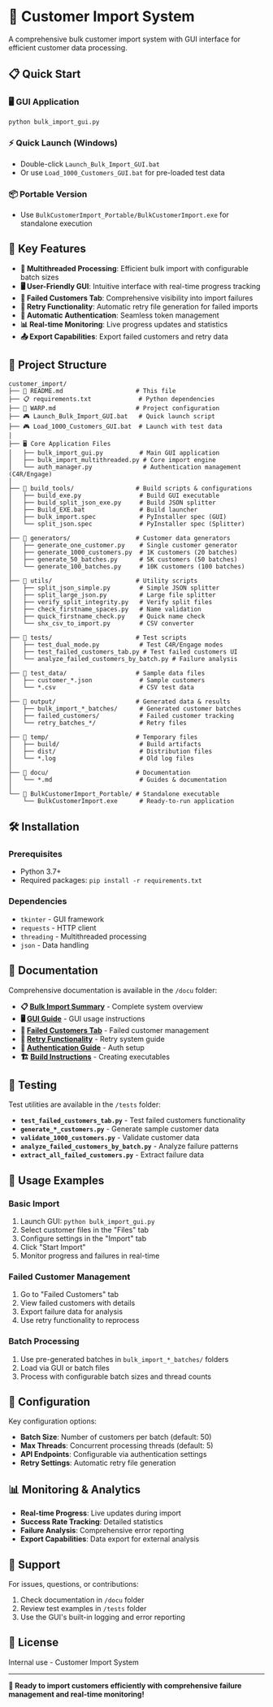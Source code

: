# 🚀 Customer Import System

A comprehensive bulk customer import system with GUI interface for efficient customer data processing.

## 📋 Quick Start

### **🖥️ GUI Application**
```bash
python bulk_import_gui.py
```

### **⚡ Quick Launch (Windows)**
- Double-click `Launch_Bulk_Import_GUI.bat`
- Or use `Load_1000_Customers_GUI.bat` for pre-loaded test data

### **📦 Portable Version**
- Use `BulkCustomerImport_Portable/BulkCustomerImport.exe` for standalone execution

## 🎯 **Key Features**

- **🔄 Multithreaded Processing**: Efficient bulk import with configurable batch sizes
- **🖥️ User-Friendly GUI**: Intuitive interface with real-time progress tracking
- **🚨 Failed Customers Tab**: Comprehensive visibility into import failures
- **🔄 Retry Functionality**: Automatic retry file generation for failed imports
- **🔐 Automatic Authentication**: Seamless token management
- **📊 Real-time Monitoring**: Live progress updates and statistics
- **📤 Export Capabilities**: Export failed customers and retry data

## 📁 **Project Structure**

```
customer_import/
├── 📄 README.md                    # This file
├── 📋 requirements.txt             # Python dependencies
├── 🔧 WARP.md                      # Project configuration
├── 🎮 Launch_Bulk_Import_GUI.bat   # Quick launch script
├── 🎮 Load_1000_Customers_GUI.bat  # Launch with test data
│
├── 🖥️ Core Application Files
│   ├── bulk_import_gui.py          # Main GUI application
│   ├── bulk_import_multithreaded.py # Core import engine
│   └── auth_manager.py              # Authentication management (C4R/Engage)
│
├── 📁 build_tools/                 # Build scripts & configurations
│   ├── build_exe.py                # Build GUI executable
│   ├── build_split_json_exe.py     # Build JSON splitter
│   ├── Build_EXE.bat               # Build launcher
│   ├── bulk_import.spec            # PyInstaller spec (GUI)
│   └── split_json.spec             # PyInstaller spec (Splitter)
│
├── 📁 generators/                  # Customer data generators
│   ├── generate_one_customer.py    # Single customer generator
│   ├── generate_1000_customers.py  # 1K customers (20 batches)
│   ├── generate_50_batches.py      # 5K customers (50 batches)
│   └── generate_100_batches.py     # 10K customers (100 batches)
│
├── 📁 utils/                       # Utility scripts
│   ├── split_json_simple.py        # Simple JSON splitter
│   ├── split_large_json.py         # Large file splitter
│   ├── verify_split_integrity.py   # Verify split files
│   ├── check_firstname_spaces.py   # Name validation
│   ├── quick_firstname_check.py    # Quick name check
│   └── shx_csv_to_import.py        # CSV converter
│
├── 📁 tests/                       # Test scripts
│   ├── test_dual_mode.py           # Test C4R/Engage modes
│   ├── test_failed_customers_tab.py # Test failed customers UI
│   └── analyze_failed_customers_by_batch.py # Failure analysis
│
├── 📁 test_data/                   # Sample data files
│   ├── customer_*.json             # Sample customers
│   └── *.csv                       # CSV test data
│
├── 📁 output/                      # Generated data & results
│   ├── bulk_import_*_batches/      # Generated customer batches
│   ├── failed_customers/           # Failed customer tracking
│   └── retry_batches_*/            # Retry files
│
├── 📁 temp/                        # Temporary files
│   ├── build/                      # Build artifacts
│   ├── dist/                       # Distribution files
│   └── *.log                       # Old log files
│
├── 📁 docu/                        # Documentation
│   └── *.md                        # Guides & documentation
│
└── 📁 BulkCustomerImport_Portable/ # Standalone executable
    └── BulkCustomerImport.exe      # Ready-to-run application
```

## 🛠️ **Installation**

### **Prerequisites**
- Python 3.7+
- Required packages: `pip install -r requirements.txt`

### **Dependencies**
- `tkinter` - GUI framework
- `requests` - HTTP client
- `threading` - Multithreaded processing
- `json` - Data handling

## 📖 **Documentation**

Comprehensive documentation is available in the `/docu` folder:

- **📋 [Bulk Import Summary](docu/BULK_IMPORT_SUMMARY.md)** - Complete system overview
- **🖥️ [GUI Guide](docu/README_GUI.md)** - GUI usage instructions
- **🚨 [Failed Customers Tab](docu/FAILED_CUSTOMERS_TAB_GUIDE.md)** - Failed customer management
- **🔄 [Retry Functionality](docu/RETRY_FUNCTIONALITY_GUIDE.md)** - Retry system guide
- **🔐 [Authentication Guide](docu/AUTOMATIC_AUTHENTICATION_GUIDE.md)** - Auth setup
- **🏗️ [Build Instructions](docu/BUILD_INSTRUCTIONS.md)** - Creating executables

## 🧪 **Testing**

Test utilities are available in the `/tests` folder:

- **`test_failed_customers_tab.py`** - Test failed customers functionality
- **`generate_*_customers.py`** - Generate sample customer data
- **`validate_1000_customers.py`** - Validate customer data
- **`analyze_failed_customers_by_batch.py`** - Analyze failure patterns
- **`extract_all_failed_customers.py`** - Extract failure data

## 🚀 **Usage Examples**

### **Basic Import**
1. Launch GUI: `python bulk_import_gui.py`
2. Select customer files in the "Files" tab
3. Configure settings in the "Import" tab
4. Click "Start Import"
5. Monitor progress and failures in real-time

### **Failed Customer Management**
1. Go to "Failed Customers" tab
2. View failed customers with details
3. Export failure data for analysis
4. Use retry functionality to reprocess

### **Batch Processing**
1. Use pre-generated batches in `bulk_import_*_batches/` folders
2. Load via GUI or batch files
3. Process with configurable batch sizes and thread counts

## 🔧 **Configuration**

Key configuration options:
- **Batch Size**: Number of customers per batch (default: 50)
- **Max Threads**: Concurrent processing threads (default: 5)
- **API Endpoints**: Configurable via authentication settings
- **Retry Settings**: Automatic retry file generation

## 📊 **Monitoring & Analytics**

- **Real-time Progress**: Live updates during import
- **Success Rate Tracking**: Detailed statistics
- **Failure Analysis**: Comprehensive error reporting
- **Export Capabilities**: Data export for external analysis

## 🤝 **Support**

For issues, questions, or contributions:
1. Check documentation in `/docu` folder
2. Review test examples in `/tests` folder
3. Use the GUI's built-in logging and error reporting

## 📄 **License**

Internal use - Customer Import System

---

**🎯 Ready to import customers efficiently with comprehensive failure management and real-time monitoring!**
